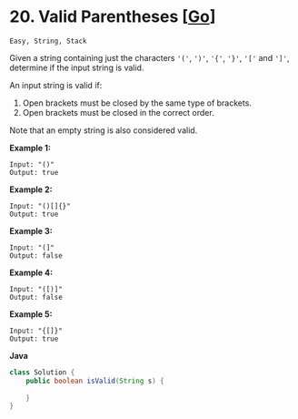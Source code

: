 # 20. Valid Parentheses [[Go](https://github.com/Apollo4634/LeetCode/tree/master/src/string/solution/ValidParentheses.java)]

```Easy, String, Stack```

Given a string containing just the characters `'('`, `')'`, `'{'`, `'}'`, `'['` and `']'`, determine if the input string is valid.

An input string is valid if:

1. Open brackets must be closed by the same type of brackets.
2. Open brackets must be closed in the correct order.

Note that an empty string is also considered valid.

**Example 1:**

```
Input: "()"
Output: true
```

**Example 2:**

```
Input: "()[]{}"
Output: true
```

**Example 3:**

```
Input: "(]"
Output: false
```

**Example 4:**

```
Input: "([)]"
Output: false
```

**Example 5:**

```
Input: "{[]}"
Output: true
```
**Java**
```java
class Solution {
    public boolean isValid(String s) {
        
    }
}
```
